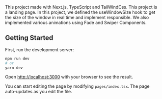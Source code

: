 This project made with Next.js, TypeScript and TailWindCss.
This project is a landing page.
In this project, we defined the useWindowSize hook to get the size of the window in real time and implement responsible.
We also implemented various animations using Fade and Swiper Components.

## Getting Started

First, run the development server:

```bash
npm run dev
# or
yarn dev
```

Open [http://localhost:3000](http://localhost:3000) with your browser to see the result.

You can start editing the page by modifying `pages/index.tsx`. The page auto-updates as you edit the file.
